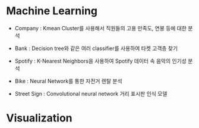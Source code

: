 # Machine Learning 

- Company : 
Kmean Cluster를 사용해서 직원들의 고용 만족도, 연봉 등에 대한 분석 

- Bank :
Decision tree와 같은 여러 classifier를 사용하여 타켓 고객층 찾기

- Spotify : 
K-Nearest Neighbors을 사용하여 Spotify 데이터 속 음악의 인기성 분석

- Bike : 
Neural Network를 통한 자전거 렌탈 분석

- Street Sign : 
Convolutional neural network 거리 표시판 인식 모델


# Visualization 

